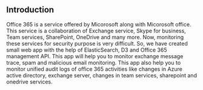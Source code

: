 ## Introduction
Office 365 is a service offered by Micorosoft along with Micorosoft office. This service is a collaboration of Exchange service, Skype for business, Team services, SharePoint, OneDrive and many more. Now, monitoring these services for security purpose is very difficult. So, we have created small web app with the help of ElasticSearch, D3 and Office 365 management API.
This app will help you to monitor exchange message trace, spam and malicious email monitoring. This app also help you to monitor unified audit logs of office 365 activities like changes in Azure active directory, exchange server, changes in team services, sharepoint and onedrive services.
